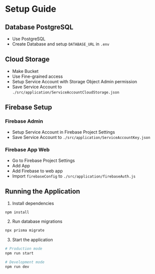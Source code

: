 # Setup Guide

## Database PostgreSQL

- Use PostgreSQL
- Create Database and setup `DATABASE_URL` in `.env`

## Cloud Storage

- Make Bucket
- Use Fine-grained access
- Setup Service Account with Storage Object Admin permission
- Save Service Account to `./src/application/ServiceAccountCloudStorage.json`

## Firebase Setup

### Firebase Admin

- Setup Service Account in Firebase Project Settings
- Save Service Account to `./src/application/ServiceAccountKey.json`

### Firebase App Web

- Go to Firebase Project Settings
- Add App
- Add Firebase to web app
- Import `firebaseConfig` to `./src/application/firebaseAuth.js`

## Running the Application

1. Install dependencies

```bash
npm install
```

2. Run database migrations

```bash
npx prisma migrate
```

3. Start the application

```bash
# Production mode
npm run start

# Development mode
npm run dev
```
